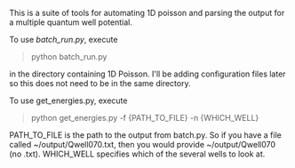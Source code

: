 This is a suite of tools for automating 1D poisson and parsing the output for a multiple quantum well potential.

To use *batch_run.py*, execute

> python batch_run.py

in the directory containing 1D Poisson. I'll be adding configuration files later so this does not need to be in the same directory.

To use get_energies.py, execute

> python get_energies.py -f {PATH_TO_FILE} -n {WHICH_WELL}

PATH_TO_FILE is the path to the output from batch.py. So if you have a file
called ~/output/Qwell070.txt, then you would provide ~/output/Qwell070 (no .txt). WHICH_WELL specifies which of the several wells to look at.
